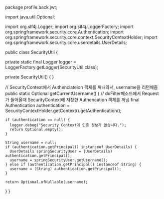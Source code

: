 package profile.back.jwt;

import java.util.Optional;

import org.slf4j.Logger;
import org.slf4j.LoggerFactory;
import org.springframework.security.core.Authentication;
import org.springframework.security.core.context.SecurityContextHolder;
import org.springframework.security.core.userdetails.UserDetails;

public class SecurityUtil {

  private static final Logger logger = LoggerFactory.getLogger(SecurityUtil.class);

  private SecurityUtil() {
  }

  // SecurityContext에서 Authenciateion 객체를 꺼내와서, username을 리턴해줌
  public static Optional<String> getCurrentUsername() {
    // doFilter메소드에서 Request가 들어올때 SecurityContext에 저장한 Authencation 객체를 꺼냄
    final Authentication authentication = SecurityContextHolder.getContext().getAuthentication();

    if (authentication == null) {
      logger.debug("Security Context에 인증 정보가 없습니다.");
      return Optional.empty();
    }

    String username = null;
    if (authentication.getPrincipal() instanceof UserDetails) {
      UserDetails springSecurityUser = (UserDetails) authentication.getPrincipal();
      username = springSecurityUser.getUsername();
    } else if (authentication.getPrincipal() instanceof String) {
      username = (String) authentication.getPrincipal();
    }

    return Optional.ofNullable(username);
  }
}
